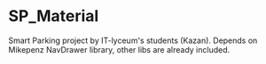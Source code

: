 # SP_Material
Smart Parking project by IT-lyceum's students (Kazan). Depends on Mikepenz NavDrawer library, other libs are already included.
